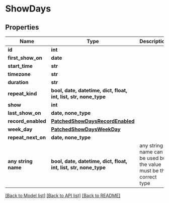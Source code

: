 # ShowDays


## Properties
Name | Type | Description | Notes
------------ | ------------- | ------------- | -------------
**id** | **int** |  | [readonly] 
**first_show_on** | **date** |  | 
**start_time** | **str** |  | 
**timezone** | **str** |  | 
**duration** | **str** |  | 
**repeat_kind** | **bool, date, datetime, dict, float, int, list, str, none_type** |  | 
**show** | **int** |  | 
**last_show_on** | **date, none_type** |  | [optional] 
**record_enabled** | [**PatchedShowDaysRecordEnabled**](PatchedShowDaysRecordEnabled.md) |  | [optional] 
**week_day** | [**PatchedShowDaysWeekDay**](PatchedShowDaysWeekDay.md) |  | [optional] 
**repeat_next_on** | **date, none_type** |  | [optional] 
**any string name** | **bool, date, datetime, dict, float, int, list, str, none_type** | any string name can be used but the value must be the correct type | [optional]

[[Back to Model list]](../README.md#documentation-for-models) [[Back to API list]](../README.md#documentation-for-api-endpoints) [[Back to README]](../README.md)


